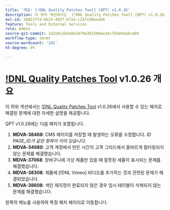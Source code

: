 ```yaml
---
title: '개요: [!DNL Quality Patches Tool] (QPT) v1.0.26'
description: 이 하위 섹션에서는  [!DNL Quality Patches Tool] (QPT) v1.0.26에서 사용할 수 있는 패치로 해결된 문제에 대한 자세한 설명을 제공합니다.
exl-id: 36851ffd-bb25-483f-b7a5-c25fc68eaab6
feature: Tools and External Services
role: Admin
source-git-commit: 1d2e0c1b4a8e3d79a362500ee3ec7bde84a6ce0d
workflow-type: tm+mt
source-wordcount: '141'
ht-degree: 0%

---
```


# [!DNL Quality Patches Tool](QPT) v1.0.26 개요

이 하위 섹션에서는 [!DNL Quality Patches Tool](QPT) v1.0.26에서 사용할 수 있는 패치로 해결된 문제에 대한 자세한 설명을 제공합니다.

QPT v1.0.26에는 다음 패치가 포함됩니다.

1. **MDVA-38468**: CMS 페이지를 저장할 때 발생하는 오류를 수정합니다. *ID PAGE_ID가 같은 항목이 이미 있습니다*.
1. **MDVA-34680**: 고객 계정에서 만든 시간이 고객 그리드에서 올바르게 필터링되지 않는 문제를 해결했습니다.
1. **MDVA-37068**: 장바구니에 가상 제품만 있을 때 잘못된 세율이 표시되는 문제를 해결했습니다.
1. **MDVA-38308**: 제품에 [!DNL Vimeo] 비디오를 추가하는 것과 관련된 문제가 해결되었습니다.
1. **MDVA-38608**: 색인 재지정이 완료되지 않은 경우 임시 테이블이 삭제되지 않는 문제를 해결했습니다.

왼쪽의 메뉴를 사용하여 특정 패치 페이지로 이동합니다.
